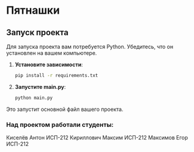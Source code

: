 # Пятнашки


## Запуск проекта

Для запуска проекта вам потребуется Python. Убедитесь, что он установлен на вашем компьютере.

1. **Установите зависимости**:

    ```bash
    pip install -r requirements.txt
    ```

2. **Запустите main.py**:

    ```bash
    python main.py
    ```

Это запустит основной файл вашего проекта.

### Над проектом работали студенты:
Киселёв Антон ИСП-212
Кириллович Максим ИСП-212
Максимов Егор ИСП-212